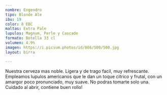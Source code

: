 ```yaml
---
nombre: Engendro
tipo: Blonde Ale
ibu: 19
color: 8 EBC
maltas: Extra Pale
lupulos: Magnum, Perle y Cascade
formato: Botella 33 cl
volumen: 4.9%
imagen: https://i.picsum.photos/id/866/500/500.jpg
layout: birra

---
```

Nuestra cerveza mas noble. Ligera y de trago facil, muy refrescante. Empleamos lupulos americanos que le dan un toque citrico y frutal, con un amargor poco pronunciado, muy suave. No podras tomarte solo una. Cuidado al abrir, contiene buen rollo!